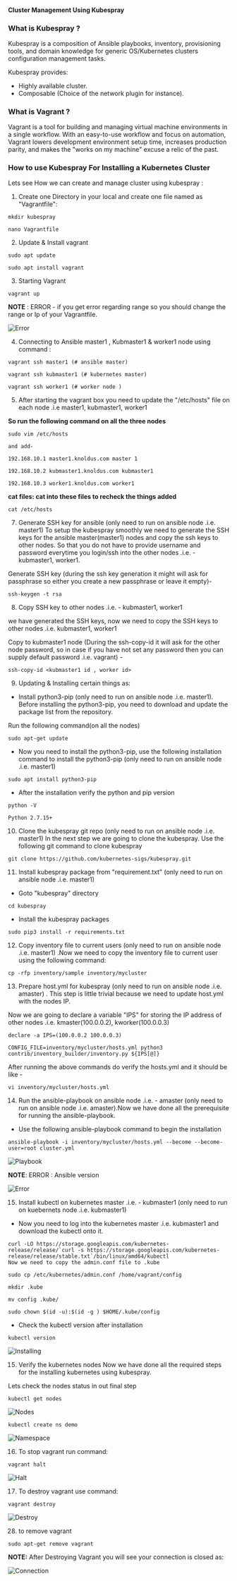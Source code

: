 #### Cluster Management Using Kubespray



### What is Kubespray ?

Kubespray is a composition of Ansible playbooks, inventory, provisioning tools, and domain knowledge for generic OS/Kubernetes clusters configuration management tasks. 

Kubespray provides: 

* Highly available cluster. 
* Composable (Choice of the network plugin for instance).


### What is Vagrant ?

Vagrant is a tool for building and managing virtual machine environments in a single workflow. With an easy-to-use workflow and focus on automation, Vagrant lowers development environment setup time, increases production parity, and makes the "works on my machine" excuse a relic of the past.



### How to use Kubespray  For Installing a Kubernetes Cluster


Lets see How we can create and manage cluster using kubespray :

1. Create one Directory in your local and create one file named as "Vagrantfile":

```
mkdir kubespray

nano Vagrantfile
```

2. Update & Install vagrant 

```
sudo apt update 

sudo apt install vagrant 
```

3. Starting Vagrant 

```
vagrant up
```

**NOTE** :  ERROR - if you get error regarding range so you should change the range or Ip of your Vagrantfile.

![Error](./kubespray/images/v2.png " IP Range")

4. Connecting to Ansible master1 , Kubmaster1 & worker1 node using command :

```
vagrant ssh master1 (# ansible master)

vagrant ssh kubmaster1 (# kubernetes master)

vagrant ssh worker1 (# worker node )
```

5. After starting the vagrant box you need to update the "/etc/hosts" file on each node .i.e master1, kubmaster1, worker1

**So run the following command on all the three nodes**

```
sudo vim /etc/hosts

and add-

192.168.10.1 master1.knoldus.com master 1

192.168.10.2 kubmaster1.knoldus.com kubmaster1 

192.168.10.3 worker1.knoldus.com worker1
```

**cat files: cat into these files to recheck the things added**

```
cat /etc/hosts
```

7. Generate SSH key for ansible (only need to run on ansible node .i.e. master1)
To setup the kubespray smoothly we need to generate the SSH keys for the ansible master(master1) nodes and copy the ssh keys to other nodes. So that you do not have to provide username and password everytime you login/ssh into the other nodes .i.e. - kubmaster1, worker1.

Generate SSH key (during the ssh key generation it might will ask for passphrase so either you create a new passphrase or leave it empty)-

```
ssh-keygen -t rsa
```

8. Copy SSH key to other nodes .i.e. - kubmaster1, worker1

we have generated the SSH keys, now we need to copy the SSH keys to other nodes .i.e. kubmaster1, worker1

Copy to kubmaster1 node (During the ssh-copy-id it will ask for the other node password, so in case if you have not set any password then you can supply default password .i.e. vagrant) -

```
ssh-copy-id <kubmaster1 id , worker id>
```


9. Updating & Installing certain things as:

* Install python3-pip (only need to run on ansible node .i.e. master1). Before installing the python3-pip, you need to download and update the package list from the repository.

Run the following command(on all the nodes)

```
sudo apt-get update
```

* Now you need to install the python3-pip, use the following installation command to install the python3-pip (only need to run on ansible node .i.e. master1)

```
sudo apt install python3-pip
```

* After the installation verify the python and pip version

```
python -V

Python 2.7.15+
```

10. Clone the kubespray git repo (only need to run on ansible node .i.e. master1)
In the next step we are going to clone the kubespray. Use the following git command to clone kubespray

```
git clone https://github.com/kubernetes-sigs/kubespray.git
```

11. Install kubespray package from "requirement.txt" (only need to run on ansible node .i.e. master1)

* Goto "kubespray" directory

```
cd kubespray
```

* Install the kubespray packages

```
sudo pip3 install -r requirements.txt
```

12. Copy inventory file to current users (only need to run on ansible node .i.e. master1) .Now we need to copy the inventory file to current user using the following command:

```
cp -rfp inventory/sample inventory/mycluster
```

13. Prepare host.yml for kubespray (only need to run on ansible node .i.e. amaster) . This step is little trivial because we need to update host.yml with the nodes IP.

Now we are going to declare a variable "IPS" for storing the IP address of other nodes .i.e. kmaster(100.0.0.2), kworker(100.0.0.3)

```
declare -a IPS=(100.0.0.2 100.0.0.3)

CONFIG_FILE=inventory/mycluster/hosts.yml python3 contrib/inventory_builder/inventory.py ${IPS[@]}
```

After running the above commands do verify the hosts.yml and it should be like -

```
vi inventory/mycluster/hosts.yml
```

14. Run the ansible-playbook on ansible node .i.e. - amaster (only need to run on ansible node .i.e. amaster).Now we have done all the prerequisite for running the ansible-playbook.

* Use the following ansible-playbook command to begin the installation

```
ansible-playbook -i inventory/mycluster/hosts.yml --become --become-user=root cluster.yml
```

![Playbook](./kubespray/images/ap.png " Running Playbook")

**NOTE**: ERROR : Ansible version 

![Error](./kubespray/images/v1.png " Ansible Version")

15. Install kubectl on kubernetes master .i.e. - kubmaster1 (only need to run on kuebernets node .i.e. kubmaster1)

* Now you need to log into the kubernetes master .i.e. kubmaster1 and download the kubectl onto it.

```
curl -LO https://storage.googleapis.com/kubernetes-release/release/`curl -s https://storage.googleapis.com/kubernetes-release/release/stable.txt`/bin/linux/amd64/kubectl
Now we need to copy the admin.conf file to .kube

sudo cp /etc/kubernetes/admin.conf /home/vagrant/config

mkdir .kube

mv config .kube/

sudo chown $(id -u):$(id -g ) $HOME/.kube/config
```

* Check the kubectl version after installation

```
kubectl version
```

![Installing](./kubespray/images/kube.png " Install KUbectl ")


15. Verify the kubernetes nodes
Now we have done all the required steps for the installing kubernetes using kubespray.

Lets check the nodes status in out final step

```
kubectl get nodes
```
![Nodes](./kubespray/images/n.png " Getting Nodes ")

```
kubectl create ns demo
```

![Namespace](./kubespray/images/ns.png " Creating Namespace")

16. To stop vagrant run command:

```
vagrant halt
```

![Halt](./kubespray/images/h.png " Halting Vagrant")

17. To destroy vagrant use command:

```
vagrant destroy
```

![Destroy](./kubespray/images/d.png " Destroying Vagrant")

28. to remove vagrant 

```
sudo apt-get remove vagrant
```

**NOTE:** After Destroying Vagrant you will see your connection is closed as:

![Connection](./kubespray/images/cc.png " Connection Closed ")







